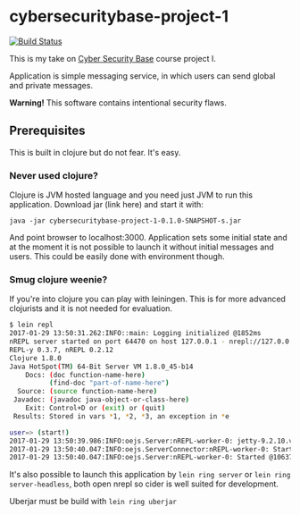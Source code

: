 # cybersecuritybase-project-1

[![Build Status](https://travis-ci.org/juhofriman/cybersecuritybase-project-1.svg?branch=master)](https://travis-ci.org/juhofriman/cybersecuritybase-project-1)

This is my take on [Cyber Security Base](https://cybersecuritybase.github.io/) course project I.

Application is simple messaging service, in which users can send global and private messages.

**Warning!** This software contains intentional security flaws.

## Prerequisites

This is built in clojure but do not fear. It's easy.

### Never used clojure?

Clojure is JVM hosted language and you need just JVM to run this application. Download jar (link here) and start it with:

```
java -jar cybersecuritybase-project-1-0.1.0-SNAPSHOT-s.jar
```

And point browser to localhost:3000. Application sets some initial state and at the moment it is not possible to launch it without initial messages and users. This could be easily done with environment though.

### Smug clojure weenie?

If you're into clojure you can play with leiningen. This is for more advanced clojurists and it is not needed for evaluation.

```bash
$ lein repl
2017-01-29 13:50:31.262:INFO::main: Logging initialized @1852ms
nREPL server started on port 64470 on host 127.0.0.1 - nrepl://127.0.0.1:64470
REPL-y 0.3.7, nREPL 0.2.12
Clojure 1.8.0
Java HotSpot(TM) 64-Bit Server VM 1.8.0_45-b14
    Docs: (doc function-name-here)
          (find-doc "part-of-name-here")
  Source: (source function-name-here)
 Javadoc: (javadoc java-object-or-class-here)
    Exit: Control+D or (exit) or (quit)
 Results: Stored in vars *1, *2, *3, an exception in *e

user=> (start!)
2017-01-29 13:50:39.986:INFO:oejs.Server:nREPL-worker-0: jetty-9.2.10.v20150310
2017-01-29 13:50:40.047:INFO:oejs.ServerConnector:nREPL-worker-0: Started ServerConnector@332420c6{HTTP/1.1}{0.0.0.0:3000}
2017-01-29 13:50:40.047:INFO:oejs.Server:nREPL-worker-0: Started @10637ms
```

It's also possible to launch this application by `lein ring server` or `lein ring server-headless`, both open nrepl so cider is well suited for development.

Uberjar must be build with `lein ring uberjar`